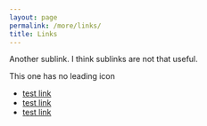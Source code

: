 ```yaml
---
layout: page
permalink: /more/links/
title: Links
---
```


Another sublink. I think sublinks are not that useful.

This one has no leading icon

* [test link](/)
* [test link](/)
* [test link](/)

